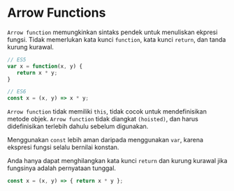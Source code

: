 # Arrow Functions

`Arrow function` memungkinkan sintaks pendek untuk menuliskan ekpresi fungsi. Tidak memerlukan kata kunci `function`, kata kunci `return`, dan tanda kurung kurawal.

```javascript
// ES5
var x = function(x, y) {
   return x * y;
}

// ES6
const x = (x, y) => x * y;
```

`Arrow function` tidak memiliki `this`, tidak cocok untuk mendefinisikan metode objek. `Arrow function` tidak diangkat `(hoisted)`, dan harus didefinisikan terlebih dahulu sebelum digunakan.

Menggunakan `const` lebih aman daripada menggunakan `var`, karena ekspresi fungsi selalu bernilai konstan.

Anda hanya dapat menghilangkan kata kunci `return` dan kurung kurawal jika fungsinya adalah pernyataan tunggal.
```javascript
const x = (x, y) => { return x * y };
```